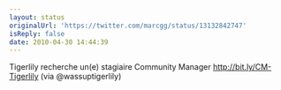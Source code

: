 ```yaml
---
layout: status
originalUrl: 'https://twitter.com/marcgg/status/13132842747'
isReply: false
date: 2010-04-30 14:44:39
---
```


Tigerlily recherche un(e) stagiaire Community Manager http://bit.ly/CM-Tigerlily (via @wassuptigerlily)
